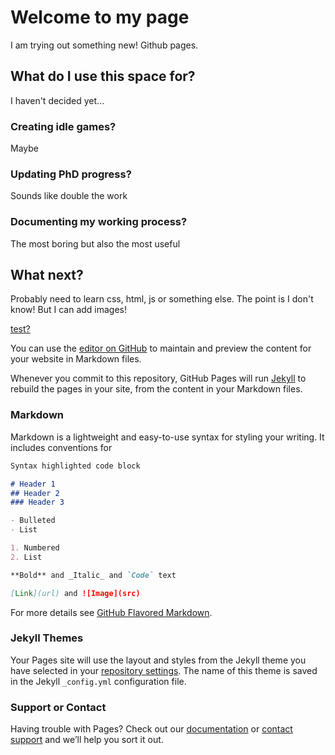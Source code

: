 # Welcome to my page

I am trying out something new!
Github pages.

## What do I use this space for?
I haven't decided yet...

### Creating idle games? 
Maybe

### Updating PhD progress?
Sounds like double the work

### Documenting my working process?
The most boring but also the most useful

## What next?
Probably need to learn css, html, js or something else. The point is I don't know!
But I can add images!

[test?](http://mathworld.wolfram.com/images/gifs/involute.gif)

You can use the [editor on GitHub](https://github.com/biscuitgoblin/temp/edit/master/README.md) to maintain and preview the content for your website in Markdown files.

Whenever you commit to this repository, GitHub Pages will run [Jekyll](https://jekyllrb.com/) to rebuild the pages in your site, from the content in your Markdown files.

### Markdown

Markdown is a lightweight and easy-to-use syntax for styling your writing. It includes conventions for

```markdown
Syntax highlighted code block

# Header 1
## Header 2
### Header 3

- Bulleted
- List

1. Numbered
2. List

**Bold** and _Italic_ and `Code` text

[Link](url) and ![Image](src)
```

For more details see [GitHub Flavored Markdown](https://guides.github.com/features/mastering-markdown/).

### Jekyll Themes

Your Pages site will use the layout and styles from the Jekyll theme you have selected in your [repository settings](https://github.com/biscuitgoblin/temp/settings). The name of this theme is saved in the Jekyll `_config.yml` configuration file.

### Support or Contact

Having trouble with Pages? Check out our [documentation](https://help.github.com/categories/github-pages-basics/) or [contact support](https://github.com/contact) and we’ll help you sort it out.

